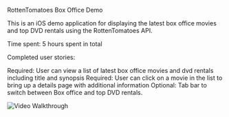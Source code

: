 RottenTomatoes Box Office Demo

This is an iOS demo application for displaying the latest box office movies and top DVD rentals using the RottenTomatoes API.

Time spent: 5 hours spent in total

Completed user stories:

Required: User can view a list of latest box office movies and dvd rentals including title and synopsis
Required: User can click on a movie in the list to bring up a details page with additional information
Optional: Tab bar to switch between Box office and top DVD rentals.

![Video Walkthrough](RottenTomatoes.gif)